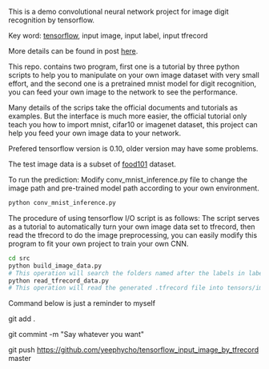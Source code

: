 This is a demo convolutional neural network project for image digit recognition by tensorflow.

Key word: [tensorflow](https://www.tensorflow.org/), input image, input label, input tfrecord

More details can be found in post [here](http://yeephycho.github.io/2016/08/15/image-data-in-tensorflow/).

This repo. contains two program, first one is a tutorial by three python scripts to help you to manipulate on your own image dataset with very small effort, and the second one is a pretrained mnist model for digit recognition, you can feed your own image to the network to see the performance.

Many details of the scrips take the official documents and tutorials as examples. But the interface is much more easier, the official tutorial only teach you how to import mnist, cifar10 or imagenet dataset, this project can help you feed your own image data to your network.

Prefered tensorflow version is 0.10, older version may have some problems.

The test image data is a subset of [food101](https://www.vision.ee.ethz.ch/datasets_extra/food-101/) dataset.

To run the prediction:
Modify conv_mnist_inference.py file to change the image path and pre-trained model path according to your own environment.
``` bash
python conv_mnist_inference.py 
```

The procedure of using tensorflow I/O script is as follows:
The script serves as a tutorial to automatically turn your own image data set to tfrecord, then read the tfrecord to do the image preprocessing, you can easily modify this program to fit your own project to train your own CNN.
``` bash
cd src
python build_image_data.py
# This operation will search the folders named after the labels in label.txt file, then turn all the files in the labeled folders to .tfrecord file. Check the label.txt file to learn more.
python read_tfrecord_data.py
# This operation will read the generated .tfrecord file into tensors/images, and write the image to the resized_image folder, the default image size is 299x299. You also can pass arguments: image_number, class_number, image_height, image_width.
```

Command below is just a reminder to myself

git add .

git commint -m "Say whatever you want"

git push https://github.com/yeephycho/tensorflow_input_image_by_tfrecord master
